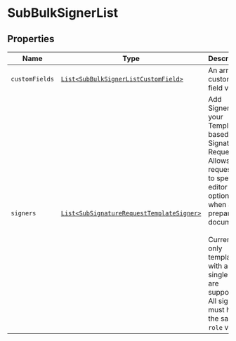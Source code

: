 

# SubBulkSignerList



## Properties

| Name | Type | Description | Notes |
|------------ | ------------- | ------------- | -------------|
| `customFields` | [```List<SubBulkSignerListCustomField>```](SubBulkSignerListCustomField.md) |  An array of custom field values.  |  |
| `signers` | [```List<SubSignatureRequestTemplateSigner>```](SubSignatureRequestTemplateSigner.md) |  Add Signers to your Templated-based Signature Request. Allows the requester to specify editor options when a preparing a document.<br><br>Currently only templates with a single role are supported. All signers must have the same `role` value.  |  |



